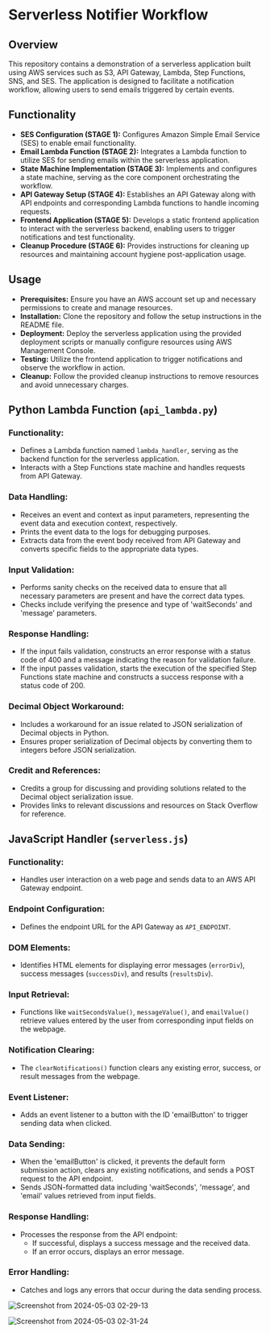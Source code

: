 # Serverless Notifier Workflow

## Overview

This repository contains a demonstration of a serverless application built using AWS services such as S3, API Gateway, Lambda, Step Functions, SNS, and SES. The application is designed to facilitate a notification workflow, allowing users to send emails triggered by certain events.

## Functionality

- **SES Configuration (STAGE 1):** Configures Amazon Simple Email Service (SES) to enable email functionality.
- **Email Lambda Function (STAGE 2):** Integrates a Lambda function to utilize SES for sending emails within the serverless application.
- **State Machine Implementation (STAGE 3):** Implements and configures a state machine, serving as the core component orchestrating the workflow.
- **API Gateway Setup (STAGE 4):** Establishes an API Gateway along with API endpoints and corresponding Lambda functions to handle incoming requests.
- **Frontend Application (STAGE 5):** Develops a static frontend application to interact with the serverless backend, enabling users to trigger notifications and test functionality.
- **Cleanup Procedure (STAGE 6):** Provides instructions for cleaning up resources and maintaining account hygiene post-application usage.

## Usage

- **Prerequisites:** Ensure you have an AWS account set up and necessary permissions to create and manage resources.
- **Installation:** Clone the repository and follow the setup instructions in the README file.
- **Deployment:** Deploy the serverless application using the provided deployment scripts or manually configure resources using AWS Management Console.
- **Testing:** Utilize the frontend application to trigger notifications and observe the workflow in action.
- **Cleanup:** Follow the provided cleanup instructions to remove resources and avoid unnecessary charges.

## Python Lambda Function (`api_lambda.py`)

### Functionality:

- Defines a Lambda function named `lambda_handler`, serving as the backend function for the serverless application.
- Interacts with a Step Functions state machine and handles requests from API Gateway.

### Data Handling:

- Receives an event and context as input parameters, representing the event data and execution context, respectively.
- Prints the event data to the logs for debugging purposes.
- Extracts data from the event body received from API Gateway and converts specific fields to the appropriate data types.

### Input Validation:

- Performs sanity checks on the received data to ensure that all necessary parameters are present and have the correct data types.
- Checks include verifying the presence and type of 'waitSeconds' and 'message' parameters.

### Response Handling:

- If the input fails validation, constructs an error response with a status code of 400 and a message indicating the reason for validation failure.
- If the input passes validation, starts the execution of the specified Step Functions state machine and constructs a success response with a status code of 200.

### Decimal Object Workaround:

- Includes a workaround for an issue related to JSON serialization of Decimal objects in Python.
- Ensures proper serialization of Decimal objects by converting them to integers before JSON serialization.

### Credit and References:

- Credits a group for discussing and providing solutions related to the Decimal object serialization issue.
- Provides links to relevant discussions and resources on Stack Overflow for reference.

## JavaScript Handler (`serverless.js`)

### Functionality:

- Handles user interaction on a web page and sends data to an AWS API Gateway endpoint.

### Endpoint Configuration:

- Defines the endpoint URL for the API Gateway as `API_ENDPOINT`.

### DOM Elements:

- Identifies HTML elements for displaying error messages (`errorDiv`), success messages (`successDiv`), and results (`resultsDiv`).

### Input Retrieval:

- Functions like `waitSecondsValue()`, `messageValue()`, and `emailValue()` retrieve values entered by the user from corresponding input fields on the webpage.

### Notification Clearing:

- The `clearNotifications()` function clears any existing error, success, or result messages from the webpage.

### Event Listener:

- Adds an event listener to a button with the ID 'emailButton' to trigger sending data when clicked.

### Data Sending:

- When the 'emailButton' is clicked, it prevents the default form submission action, clears any existing notifications, and sends a POST request to the API endpoint.
- Sends JSON-formatted data including 'waitSeconds', 'message', and 'email' values retrieved from input fields.

### Response Handling:

- Processes the response from the API endpoint:
  - If successful, displays a success message and the received data.
  - If an error occurs, displays an error message.

### Error Handling:

- Catches and logs any errors that occur during the data sending process.
  
![Screenshot from 2024-05-03 02-29-13](https://github.com/TarangJ/Serverless-Notifier-Workflow/assets/65700353/811daf11-010a-40be-97b7-ff1d28abbe7c)

![Screenshot from 2024-05-03 02-31-24](https://github.com/TarangJ/Serverless-Notifier-Workflow/assets/65700353/adeb7937-c177-4ec1-b6e9-ea33daf44fb2)
